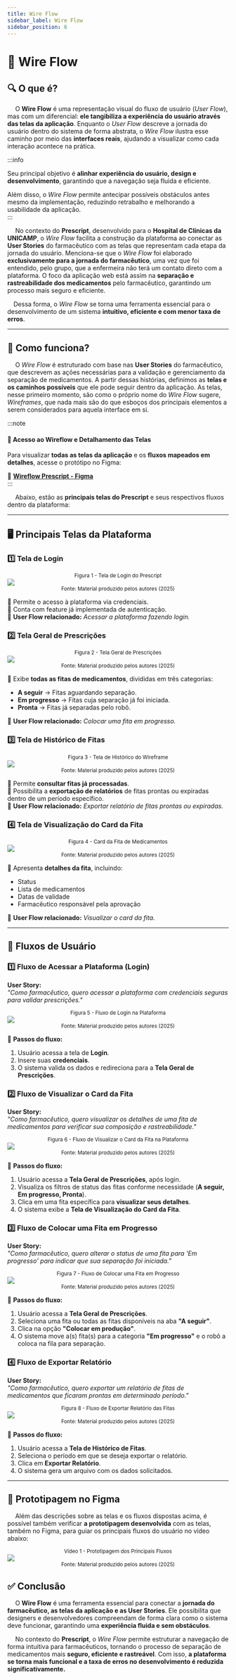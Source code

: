 ```yaml
---
title: Wire Flow
sidebar_label: Wire Flow
sidebar_position: 6
---
```


# 🔁 Wire Flow  

## 🔍 O que é?  

&emsp; O **Wire Flow** é uma representação visual do fluxo de usuário (*User Flow*), mas com um diferencial: **ele tangibiliza a experiência do usuário através das telas da aplicação**. Enquanto o *User Flow* descreve a jornada do usuário dentro do sistema de forma abstrata, o *Wire Flow* ilustra esse caminho por meio das **interfaces reais**, ajudando a visualizar como cada interação acontece na prática.  

:::info

Seu principal objetivo é <b>alinhar experiência do usuário, design e desenvolvimento</b>, garantindo que a navegação seja fluida e eficiente. 

Além disso, o <i>Wire Flow</i> permite antecipar possíveis obstáculos antes mesmo da implementação, reduzindo retrabalho e melhorando a usabilidade da aplicação.  
:::

&emsp; No contexto do **Prescript**, desenvolvido para o **Hospital de Clínicas da UNICAMP**, o *Wire Flow* facilita a construção da plataforma ao conectar as **User Stories** do farmacêutico com as telas que representam cada etapa da jornada do usuário. Menciona-se que o *Wire Flow* foi elaborado **exclusivamente para a jornada do farmacêutico**, uma vez que foi entendido, pelo grupo, que a enfermeira não terá um contato direto com a plataforma. O foco da aplicação web está assim na **separação e rastreabilidade dos medicamentos** pelo farmacêutico, garantindo um processo mais seguro e eficiente.  

&emsp;Dessa forma, o *Wire Flow* se torna uma ferramenta essencial para o desenvolvimento de um sistema **intuitivo, eficiente e com menor taxa de erros**.  

---

## 🎯 Como funciona?  

&emsp; O *Wire Flow* é estruturado com base nas **User Stories** do farmacêutico, que descrevem as ações necessárias para a validação e gerenciamento da separação de medicamentos. A partir dessas histórias, definimos as **telas e os caminhos possíveis** que ele pode seguir dentro da aplicação. As telas, nesse primeiro momento, são como o próprio nome do _Wire Flow_ sugere, *Wireframes*, que nada mais são do que esboços dos principais elementos a serem considerados para aquela interface em si.  

:::note

#### 📂 **Acesso ao Wireflow e Detalhamento das Telas**  

Para visualizar **todas as telas da aplicação** e os **fluxos mapeados em detalhes**, acesse o protótipo no Figma:  

🔗 **[Wireflow Prescript - Figma](https://www.figma.com/design/mTmSbriLSMBXScYLQt8FNS/Wireframe-Prescript?node-id=81-1874&t=ek58XkjD6Rbm9391-1)**  
:::

&emsp; Abaixo, estão as **principais telas do Prescript** e seus respectivos fluxos dentro da plataforma:  

---

## 🖥️ **Principais Telas da Plataforma**  

### **1️⃣ Tela de Login**  

<div align='center'>
<sub>Figura 1 - Tela de Login do Prescript</sub>
</div>

<img src="/img/login_wireframe.png"/>

<div align ='center'>
<sup>Fonte: Material produzido pelos autores (2025)</sup>
</div>

🔹 Permite o acesso à plataforma via credenciais.  
🔹 Conta com feature já implementada de autenticação. <br/>
🔹 **User Flow relacionado:** *Acessar a plataforma fazendo login.*  


### **2️⃣ Tela Geral de Prescrições**  

<div align='center'>
<sub>Figura 2 - Tela Geral de Prescrições</sub>
</div>

<img src="/img/homepage_wireframe.png"/>

<div align ='center'>
<sup>Fonte: Material produzido pelos autores (2025)</sup>
</div>

🔹 Exibe **todas as fitas de medicamentos**, divididas em três categorias:  
   - **A seguir** → Fitas aguardando separação.  
   - **Em progresso** → Fitas cuja separação já foi iniciada.  
   - **Pronta** → Fitas já separadas pelo robô.

🔹 **User Flow relacionado:** *Colocar uma fita em progresso.*  

### **3️⃣ Tela de Histórico de Fitas**  

<div align='center'>
<sub>Figura 3 - Tela de Histórico do Wireframe</sub>
</div>

<img src="/img/historico_wireframe.png"/>

<div align ='center'>
<sup>Fonte: Material produzido pelos autores (2025)</sup>
</div>

🔹 Permite **consultar fitas já processadas**.  
🔹 Possibilita a **exportação de relatórios** de fitas prontas ou expiradas dentro de um período específico.  
🔹 **User Flow relacionado:** *Exportar relatório de fitas prontas ou expiradas.*  

### **4️⃣ Tela de Visualização do Card da Fita**  

<div align='center'>
<sub>Figura 4 - Card da Fita de Medicamentos</sub>
</div>

<img src="/img/card_fita_medicamentos.png"/>

<div align ='center'>
<sup>Fonte: Material produzido pelos autores (2025)</sup>
</div>

🔹 Apresenta **detalhes da fita**, incluindo:  
   - Status  
   - Lista de medicamentos  
   - Datas de validade  
   - Farmacêutico responsável pela aprovação  

🔹 **User Flow relacionado:** *Visualizar o card da fita.*  

---

## 🔄 **Fluxos de Usuário**  

### **1️⃣ Fluxo de Acessar a Plataforma (Login)**  
**User Story:**  
*"Como farmacêutico, quero acessar a plataforma com credenciais seguras para validar prescrições."*  

<div align='center'>
<sub>Figura 5 - Fluxo de Login na Plataforma</sub>
</div>

<img src="/img/login_wireflow.png"/>

<div align ='center'>
<sup>Fonte: Material produzido pelos autores (2025)</sup>
</div>

📌 **Passos do fluxo:**  
1. Usuário acessa a tela de **Login**.  
2. Insere suas **credenciais**.  
3. O sistema valida os dados e redireciona para a **Tela Geral de Prescrições**.   


### **2️⃣ Fluxo de Visualizar o Card da Fita**  
**User Story:**  
*"Como farmacêutico, quero visualizar os detalhes de uma fita de medicamentos para verificar sua composição e rastreabilidade."*  

<div align='center'>
<sub>Figura 6 - Fluxo de Visualizar o Card da Fita na Plataforma</sub>
</div>

<img src="/img/card_wireflow.png"/>

<div align ='center'>
<sup>Fonte: Material produzido pelos autores (2025)</sup>
</div>

📌 **Passos do fluxo:**  
1. Usuário acessa a **Tela Geral de Prescrições**, após login.  
2. Visualiza os filtros de status das fitas conforme necessidade (**A seguir, Em progresso, Pronta**).  
3. Clica em uma fita específica para **visualizar seus detalhes**.  
4. O sistema exibe a **Tela de Visualização do Card da Fita**.  


### **3️⃣ Fluxo de Colocar uma Fita em Progresso**  
**User Story:**  
*"Como farmacêutico, quero alterar o status de uma fita para 'Em progresso' para indicar que sua separação foi iniciada."*  

<div align='center'>
<sub>Figura 7 - Fluxo de Colocar uma Fita em Progresso</sub>
</div>

<img src="/img/separacao_wireflow.png"/>

<div align ='center'>
<sup>Fonte: Material produzido pelos autores (2025)</sup>
</div>

📌 **Passos do fluxo:**  
1. Usuário acessa a **Tela Geral de Prescrições**.  
2. Seleciona uma fita ou todas as fitas disponíveis na aba **"A seguir"**.  
3. Clica na opção **"Colocar em produção"**.  
4. O sistema move a(s) fita(s) para a categoria **"Em progresso"** e o robô a coloca na fila para separação.  


### **4️⃣ Fluxo de Exportar Relatório**  
**User Story:**  
*"Como farmacêutico, quero exportar um relatório de fitas de medicamentos que ficaram prontas em determinado período."*  

<div align='center'>
<sub>Figura 8 - Fluxo de Exportar Relatório das Fitas</sub>
</div>

<img src="/img/historico_wireflow.png"/>

<div align ='center'>
<sup>Fonte: Material produzido pelos autores (2025)</sup>
</div>

📌 **Passos do fluxo:**  
1. Usuário acessa a **Tela de Histórico de Fitas**.  
2. Seleciona o período em que se deseja exportar o relatório.  
3. Clica em **Exportar Relatório**.  
4. O sistema gera um arquivo com os dados solicitados.  

---
## 🦾 Prototipagem no Figma

&emsp; Além das descrições sobre as telas e os fluxos dispostas acima, é possível também verificar **a prototipagem desenvolvida** com as telas, também no Figma, para guiar os principais fluxos do usuário no vídeo abaixo:  

<div align='center'>
<sub>Vídeo 1 - Prototipagem dos Principais Fluxos</sub>
</div>

<img src="/img/prototipagem_video.gif"/>

<div align ='center'>
<sup>Fonte: Material produzido pelos autores (2025)</sup>
</div>

## ✅ Conclusão  

&emsp; O **Wire Flow** é uma ferramenta essencial para conectar a **jornada do farmacêutico, as telas da aplicação e as User Stories**. Ele possibilita que designers e desenvolvedores compreendam de forma clara como o sistema deve funcionar, garantindo uma **experiência fluida e sem obstáculos**.  

&emsp; No contexto do **Prescript**, o *Wire Flow* permite estruturar a navegação de forma intuitiva para farmacêuticos, tornando o processo de separação de medicamentos mais **seguro, eficiente e rastreável**. Com isso, **a plataforma se torna mais funcional e a taxa de erros no desenvolvimento é reduzida significativamente.**  

